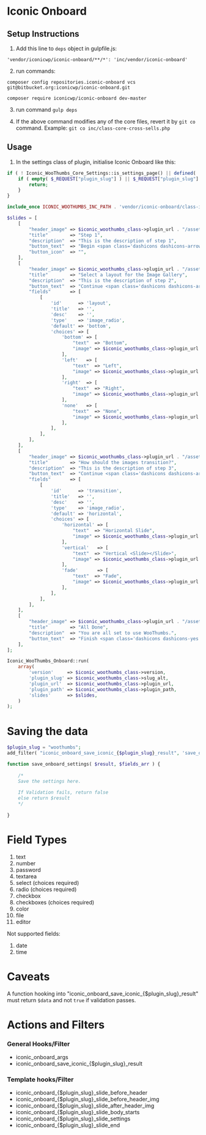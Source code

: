 # Iconic Onboard

## Setup Instructions

1. Add this line to `deps` object in gulpfile.js:

```
'vendor/iconicwp/iconic-onboard/**/*': 'inc/vendor/iconic-onboard'
```

2. run commands: 
```
composer config repositories.iconic-onboard vcs git@bitbucket.org:iconicwp/iconic-onboard.git

composer require iconicwp/iconic-onboard dev-master
```
3. run command `gulp deps`

4. If the above command modifies any of the core files, revert it by `git co` command. Example: `git co inc/class-core-cross-sells.php`

## Usage  
1. In the settings class of plugin, initialise Iconic Onboard like this:

```php
if ( ! Iconic_WooThumbs_Core_Settings::is_settings_page() || defined( 'WC_DOING_AJAX' ) ) {
	if ( empty( $_REQUEST["plugin_slug"] ) || $_REQUEST["plugin_slug"] !== $iconic_woothumbs_class->slug_alt ) {
		return;
	}
}

include_once ICONIC_WOOTHUMBS_INC_PATH . 'vendor/iconic-onboard/class-iconic-onboard.php';

$slides = [
	[
		"header_image" => $iconic_woothumbs_class->plugin_url . "/assets/img/onboarding/graphic-onboarding-start.png",
		"title"        => "Step 1",
		"description"  => "This is the description of step 1",
		"button_text"  => "Begin <span class='dashicons dashicons-arrow-right-alt'></span>",
		"button_icon"  => "",
	],
	[
		"header_image" => $iconic_woothumbs_class->plugin_url . "/assets/img/onboarding/graphic-onboarding-auto.png",
		"title"        => "Select a layout for the Image Gallery",
		"description"  => "This is the description of step 2",
		"button_text"  => "Continue <span class='dashicons dashicons-arrow-right-alt2'></span>",
		"fields"       => [
			[
				'id'      => 'layout',
				'title'   => '',
				'desc'    => '',
				'type'    => 'image_radio',
				'default' => 'bottom',
				'choices' => [
					'bottom' => [
						"text"  => "Bottom",
						"image" => $iconic_woothumbs_class->plugin_url . "/assets/img/onboarding/layout_bottom.png",
					],
					'left'   => [
						"text"  => "Left",
						"image" => $iconic_woothumbs_class->plugin_url . "/assets/img/onboarding/layout_left.png",
					],
					'right'  => [
						"text"  => "Right",
						"image" => $iconic_woothumbs_class->plugin_url . "/assets/img/onboarding/layout_right.png",
					],
					'none'   => [
						"text"  => "None",
						"image" => $iconic_woothumbs_class->plugin_url . "/assets/img/onboarding/layout_none.png",
					],
				],
			],
		],
	],
	[
		"header_image" => $iconic_woothumbs_class->plugin_url . "/assets/img/onboarding/graphic-onboarding-strip_exif.png",
		"title"        => "How should the images transition?",
		"description"  => "This is the description of step 3",
		"button_text"  => "Continue <span class='dashicons dashicons-arrow-right-alt2'></span>",
		"fields"       => [
			[
				'id'      => 'transition',
				'title'   => '',
				'desc'    => '',
				'type'    => 'image_radio',
				'default' => 'horizontal',
				'choices' => [
					'horizontal' => [
						"text"  => "Horizontal Slide",
						"image" => $iconic_woothumbs_class->plugin_url . "/assets/img/onboarding/transition_horizontal_slide.png",
					],
					'vertical'   => [
						"text"  => "Vertical <Slide></Slide>",
						"image" => $iconic_woothumbs_class->plugin_url . "/assets/img/onboarding/transition_vertical_slide.png",
					],
					'fade'       => [
						"text"  => "Fade",
						"image" => $iconic_woothumbs_class->plugin_url . "/assets/img/onboarding/transition_fade.png",
					],
				],
			],
		],
	],
	[
		"header_image" => $iconic_woothumbs_class->plugin_url . "/assets/img/onboarding/graphic-onboarding-strip_exif.png",
		"title"        => "All Done",
		"description"  => "You are all set to use WooThumbs.",
		"button_text"  => "Finish <span class='dashicons dashicons-yes'></span>",
	],
];

Iconic_WooThumbs_Onboard::run(
	array(
		'version'     => $iconic_woothumbs_class->version,
		'plugin_slug' => $iconic_woothumbs_class->slug_alt,
		'plugin_url'  => $iconic_woothumbs_class->plugin_url,
		'plugin_path' => $iconic_woothumbs_class->plugin_path,
		'slides'      => $slides,
	)
);

```

# Saving the data

```php
$plugin_slug = "woothumbs";
add_filter( "iconic_onboard_save_iconic_{$plugin_slug}_result", 'save_onboard_settings' , 10, 2 );

function save_onboard_settings( $result, $fields_arr ) {
    
    /* 
    Save the settings here.
    
    If Validation fails, return false
    else return $result
    */
    
}
```

# Field Types
1. text 
1. number
1. password
1. textarea
1. select (choices required)
1. radio (choices required)
1. checkbox
1. checkboxes (choices required)
1. color
1. file
1. editor

Not supported fields:

1. date
1. time

# Caveats
A function hooking into "iconic_onboard_save_iconic_{$plugin_slug}_result" must return `$data` and not `true` if validation passes. 

# Actions and Filters

### General Hooks/Filter

- iconic_onboard_args 
- iconic_onboard_save_iconic_{$plugin_slug}_result


### Template hooks/Filter

- iconic_onboard_{$plugin_slug}_slide_before_header
- iconic_onboard_{$plugin_slug}_slide_before_header_img
- iconic_onboard_{$plugin_slug}_slide_after_header_img
- iconic_onboard_{$plugin_slug}_slide_body_starts
- iconic_onboard_{$plugin_slug}_slide_settings
- iconic_onboard_{$plugin_slug}_slide_end
